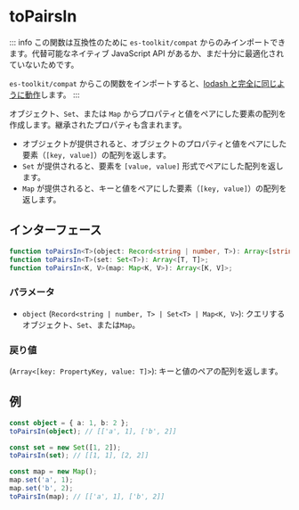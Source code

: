 # toPairsIn

::: info
この関数は互換性のために `es-toolkit/compat` からのみインポートできます。代替可能なネイティブ JavaScript API があるか、まだ十分に最適化されていないためです。

`es-toolkit/compat` からこの関数をインポートすると、[lodash と完全に同じように動作](../../../compatibility.md)します。
:::

オブジェクト、`Set`、または `Map` からプロパティと値をペアにした要素の配列を作成します。継承されたプロパティも含まれます。

- オブジェクトが提供されると、オブジェクトのプロパティと値をペアにした要素（`[key, value]`）の配列を返します。
- `Set` が提供されると、要素を `[value, value]` 形式でペアにした配列を返します。
- `Map` が提供されると、キーと値をペアにした要素（`[key, value]`）の配列を返します。

## インターフェース

```typescript
function toPairsIn<T>(object: Record<string | number, T>): Array<[string, T]>;
function toPairsIn<T>(set: Set<T>): Array<[T, T]>;
function toPairsIn<K, V>(map: Map<K, V>): Array<[K, V]>;
```

### パラメータ

- `object` (`Record<string | number, T> | Set<T> | Map<K, V>`): クエリするオブジェクト、`Set`、または`Map`。

### 戻り値

(`Array<[key: PropertyKey, value: T]>`): キーと値のペアの配列を返します。

## 例

```typescript
const object = { a: 1, b: 2 };
toPairsIn(object); // [['a', 1], ['b', 2]]

const set = new Set([1, 2]);
toPairsIn(set); // [[1, 1], [2, 2]]

const map = new Map();
map.set('a', 1);
map.set('b', 2);
toPairsIn(map); // [['a', 1], ['b', 2]]
```
